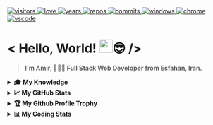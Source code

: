<a href="https://github.com/antonkomarev/github-profile-views-counter">
  <img alt="visitors" src="https://komarev.com/ghpvc/?username=Amir-Pourhadi&label=Visitors&color=blueviolet" />
</a>

<a href="https://github.com/chetanraj/awesome-github-badges">
  <img alt="love" src="https://img.shields.io/badge/Made%20With-Love-red" />
</a>

<a href="https://badges.pufler.dev">
  <img alt="years" src="https://badges.pufler.dev/years/Amir-Pourhadi?color=orange" />
</a>

<a href="https://github.com/Amir-Pourhadi?tab=repositories">
  <img alt="repos" src="https://badges.pufler.dev/repos/Amir-Pourhadi?color=success" />
</a>

<a href="https://badges.pufler.dev">
  <img alt="commits" src="https://badges.pufler.dev/commits/monthly/Amir-Pourhadi?color=yellowgreen" />
</a>

<a href="https://microsoft.com/en-us/windows">
  <img alt="windows" src="https://img.shields.io/badge/Windows-0078D6?logo=windows&logoColor=white" />
</a>

<a href="https://google.com/chrome" >
  <img alt="chrome" src="https://img.shields.io/badge/Google%20Chrome-4285F4?logo=GoogleChrome&logoColor=white" />
</a>

<a href="https://code.visualstudio.com/">
  <img alt="vscode" alt="VSCode" src="https://img.shields.io/badge/-VS%20Code-23A9F2?logo=Visual%20Studio%20Code&logoColor=white" />
</a>
  
<h1> < Hello, World! <img src="https://raw.githubusercontent.com/MartinHeinz/MartinHeinz/master/wave.gif" width="30px">😎 /> </h1>

> **I'm Amir, 👨🏻‍💻 Full Stack Web Developer from Esfahan, Iran.**

<details>
  <summary><b>🎓 My Knowledge</b></summary><br>

  <a href="https://edclub.com/typingclub">
    <img alt="fast typing" src="https://img.shields.io/badge/-Fast%20Typing-important?style=flat-square&logo=speedtest&logoColor=white" />
  </a>
  <a href="https://prettier.io">
    <img alt="Prettier" src="https://img.shields.io/badge/-Prettier-F7B93E?style=flat-square&logo=prettier&logoColor=white" />
  </a>
  <a href="https://git-scm.com">
    <img alt="Git" src="https://img.shields.io/badge/-Git-F05032?style=flat-square&logo=git&logoColor=white" />
  </a>
  <a href="https://github.com">
    <img alt="GitHub" src="https://img.shields.io/badge/-Github-181717?style=flat-square&logo=GitHub&logoColor=white" />
  </a>
  <a href="https://gitlab.com">
    <img alt="GitLab" src="https://img.shields.io/badge/-GitLab-FCA121?style=flat-square&logo=gitlab" />
  </a>
  <a href="https://bitbucket.org">
    <img alt="BitBucket" src="https://img.shields.io/badge/bitbucket-%230047B3.svg?style=flat-square&logo=bitbucket&logoColor=white" />
  </a>
  <br>
  <a href="https://developer.mozilla.org/en-US/docs/Web/HTML">
    <img alt="HTML" src="https://img.shields.io/badge/HTML-E34F26?style=flat-square&logo=html5&logoColor=white" />
  </a>
  <a href="https://developer.mozilla.org/en-US/docs/Web/CSS">
    <img alt="CSS" src="https://img.shields.io/badge/CSS-1572B6?style=flat-square&logo=css3&logoColor=white" />
  </a>
  <a href="https://sass-lang.com">
    <img alt="Sass" src="https://img.shields.io/badge/Sass-CC6699?style=flat-square&logo=sass&logoColor=white" />
  </a>
  <a href="https://getbootstrap.com">
    <img alt="Bootstrap" src="https://img.shields.io/badge/Bootstrap-563D7C?style=flat-square&logo=bootstrap&logoColor=white" />
  </a>
  <a href="https://developer.mozilla.org/en-US/docs/Web/JavaScript">
    <img alt="JS" src="https://img.shields.io/badge/JavaScript-323330?style=flat-square&logo=javascript&logoColor=F7DF1E" />
  </a>
  <a href="https://jquery.com">
    <img alt="Jquery" src="https://img.shields.io/badge/jQuery-0769AD?style=flat-square&logo=jquery&logoColor=white" />
  </a>
  <br>
  <a href="https://reactjs.org">
    <img alt="React" src="https://img.shields.io/badge/React-45b8d8?style=flat-square&logo=react&logoColor=white" />
  </a>
  <a href="https://redux.js.org">
    <img alt="Redux" src="https://img.shields.io/badge/Redux-593D88?style=flat-square&logo=redux&logoColor=white" />
  </a>
  <a href="https://npmjs.com">
    <img alt="NPM" src="https://img.shields.io/badge/-NPM-CB3837?style=flat-square&logo=npm&logoColor=white" />
  </a>
  <a href="https://reactrouter.com">
    <img alt="React-Router" src="https://img.shields.io/badge/React_Router-CA4245?style=flat-square&logo=react-router&logoColor=white" />
  </a>
  <a href="https://styled-components.com">
    <img alt="Styled-Component" src="https://img.shields.io/badge/styled--components-DB7093?style=flat-square&logo=styled-components& logoColor=white" />
  </a>
  <br>
  <a href="https://nodejs.org">
    <img alt="NodeJS" src="https://img.shields.io/badge/Node.js-43853D?style=flat-square&logo=node.js&logoColor=white" />
  </a>
  <a href="https://babeljs.io">
    <img alt="Babel" src="https://img.shields.io/badge/babel-yellow?style=flat-square&logo=babel&logoColor=white" />
  </a>
  <a href="https://webpack.js.org">
    <img alt="WebPack" src="https://img.shields.io/badge/-WebPack-1C78C0?style=flat-square&logo=WebPack&logoColor=white" />
  </a>
  <a href="https://eslint.org">
    <img alt="ESLint" src="https://img.shields.io/badge/-ESLint-4B32C3?style=flat-square&logo=ESLint&logoColor=white" />
  </a>
  <a href="https://expressjs.com">
    <img alt="Express" src="https://img.shields.io/badge/Express.js-404D59?style=flat-square" />
  </a>
  <a href="https://mongodb.com">
    <img alt="MongoDB" src="https://img.shields.io/badge/MongoDB-4EA94B?style=flat-square&logo=mongodb&logoColor=white" />
  </a>
  <a href="https://postman.com">
    <img alt="Postman" src="https://img.shields.io/badge/Postman-FF6C37?style=flat-square&logo=postman&logoColor=white" />
  </a>
  <br>
  <a href="https://netlify.com">
    <img alt="Netlify" src="https://img.shields.io/badge/Netlify-00C7B7?style=flat-square&logo=netlify&logoColor=white" />
  </a>
  <a href="https://heroku.com">
    <img alt="Heroku" src="https://img.shields.io/badge/Heroku-430098?style=flat-square&logo=heroku&logoColor=white" />
  </a>
  <a href="https://ubuntu.com">
    <img alt="Ubuntu" src="https://img.shields.io/badge/Ubuntu-E95420?style=flat-square&logo=ubuntu&logoColor=white" />
  </a>
  <a href="https://trello.com">
    <img alt="Trello" src="https://img.shields.io/badge/-Trello-0079BF?style=flat-square&logo=Trello&logoColor=white" />
  </a>
  <a href="https://adobe.com/products/xd.html">
    <img alt="adobeXD" src="https://img.shields.io/badge/Adobe%20XD-470137?style=flat-square&logo=Adobe%20XD&logoColor=#FF61F6" />
  </a>
  <a href="https://adobe.com/products/photoshop.html">
    <img alt="PhotoShop" src="https://img.shields.io/badge/Photoshop-%2331A8FF.svg?style=flat-square&logo=adobephotoshop&logoColor=white" />
  </a>
  <br>
  <a href="https://adobe.com/products/photoshop.html">
    <img alt="office" src="https://img.shields.io/badge/Microsoft_Office-D83B01?style=flat-square&logo=microsoft-office&logoColor=white" />
  </a>
  <a href="https://adobe.com/products/photoshop.html">
    <img alt="word" src="https://img.shields.io/badge/Word-2B579A?style=flat-square&logo=microsoft-word&logoColor=white" />
  </a>
  <a href="https://adobe.com/products/photoshop.html">
    <img alt="powerpoint" src="https://img.shields.io/badge/PowerPoint-B7472A?style=flat-square&logo=microsoft-powerpoint&logoColor=white" />
  </a>
  <a href="https://adobe.com/products/photoshop.html">
    <img alt="excel" src="https://img.shields.io/badge/Excel-217346?style=flat-square&logo=microsoft-excel&logoColor=white" />
  </a>
  <a href="https://adobe.com/products/photoshop.html">
    <img alt="access" src="https://img.shields.io/badge/Access-A4373A?style=flat-square&logo=microsoft-access&logoColor=white" />
  </a>
</details>

<details>
  <summary><b>📈 My GitHub Stats</b></summary><br>

  <div>
    <a href="https://github-readme-stats.vercel.app/">
      <img height="165" src="https://github-readme-stats.vercel.app/api?username=Amir-Pourhadi&theme=radical&hide_border=true&count_private=true&show_icons=true" />
    </a>
    <a href="https://github.com/DenverCoder1/github-readme-streak-stats">
      <img height="166" src="http://github-readme-streak-stats.herokuapp.com?user=Amir-Pourhadi&theme=radical&hide_border=true" />
    </a>
  </div>
  <div>
    <a href="https://github-readme-stats.vercel.app/">
      <img src="https://github-readme-stats.vercel.app/api/top-langs/?username=Amir-Pourhadi&theme=radical&hide_border=true&layout=compact" />
    </a>
    <a href="https://wakatime.com/AmirPourhadi">
      <img src="https://github-readme-stats.vercel.app/api/wakatime?username=AmirPourhadi&theme=radical&hide_border=true&langs_count=6&layout=compact" />
    </a>
  </div>
</details>

<details>
  <summary><b>🏆 My Github Profile Trophy</b></summary><br>

  <a href="https://github.com/ryo-ma/github-profile-trophy">
    <img src="https://github-profile-trophy.vercel.app/?username=Amir-Pourhadi&theme=radical&margin-w=30&no-frame=true" />
  </a>
</details>

<details>
  <summary><b>📊 My Coding Stats</b></summary><br>
  
  <!--START_SECTION:waka-->
![Lines of code](https://img.shields.io/badge/From%20Hello%20World%20I%27ve%20Written-109234%20lines%20of%20code-blue)

**I'm a Night 🦉** 

```text
🌞 Morning    127 commits    ███░░░░░░░░░░░░░░░░░░░░░░   15.3% 
🌆 Daytime    257 commits    ███████░░░░░░░░░░░░░░░░░░   30.96% 
🌃 Evening    328 commits    ██████████░░░░░░░░░░░░░░░   39.52% 
🌙 Night      118 commits    ███░░░░░░░░░░░░░░░░░░░░░░   14.22%

```
📅 **I'm Most Productive on Saturday** 

```text
Monday       96 commits     ███░░░░░░░░░░░░░░░░░░░░░░   11.57% 
Tuesday      164 commits    █████░░░░░░░░░░░░░░░░░░░░   19.76% 
Wednesday    73 commits     ██░░░░░░░░░░░░░░░░░░░░░░░   8.8% 
Thursday     71 commits     ██░░░░░░░░░░░░░░░░░░░░░░░   8.55% 
Friday       100 commits    ███░░░░░░░░░░░░░░░░░░░░░░   12.05% 
Saturday     185 commits    █████░░░░░░░░░░░░░░░░░░░░   22.29% 
Sunday       141 commits    ████░░░░░░░░░░░░░░░░░░░░░   16.99%

```


📊 **This Week I Spent My Time On** 

```text
💬 Programming Languages: 
Markdown                 6 hrs 51 mins       █████████░░░░░░░░░░░░░░░░   35.5% 
Java                     4 hrs 56 mins       ██████░░░░░░░░░░░░░░░░░░░   25.62% 
JSON                     1 hr 57 mins        ██░░░░░░░░░░░░░░░░░░░░░░░   10.11% 
JavaScript               1 hr 33 mins        ██░░░░░░░░░░░░░░░░░░░░░░░   8.09% 
HTML                     1 hr 24 mins        █░░░░░░░░░░░░░░░░░░░░░░░░   7.32%

🐱‍💻 Projects: 
Amir-Pourhadi            7 hrs 20 mins       █████████░░░░░░░░░░░░░░░░   38.04% 
DataStructure            2 hrs 1 min         ██░░░░░░░░░░░░░░░░░░░░░░░   10.5% 
DataStructures           1 hr 46 mins        ██░░░░░░░░░░░░░░░░░░░░░░░   9.15% 
Unknown Project          1 hr 40 mins        ██░░░░░░░░░░░░░░░░░░░░░░░   8.63% 
APS-Interview            1 hr 36 mins        ██░░░░░░░░░░░░░░░░░░░░░░░   8.33%

```

**I Mostly Code in JavaScript** 

```text
JavaScript               16 repos            ██████████████░░░░░░░░░░░   57.14% 
HTML                     8 repos             ███████░░░░░░░░░░░░░░░░░░   28.57% 
CSS                      3 repos             ██░░░░░░░░░░░░░░░░░░░░░░░   10.71% 
Java                     1 repo              █░░░░░░░░░░░░░░░░░░░░░░░░   3.57%

```



 Last Updated on 03/10/2021
<!--END_SECTION:waka-->
  
  [](https://hit.yhype.me/github/profile?user_id=48559675)
</details>




